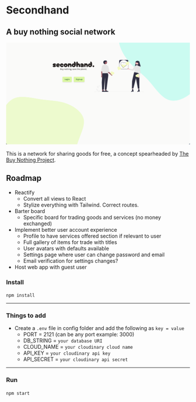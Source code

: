 # Secondhand

## A buy nothing social network

![screenshot of project](/public/imgs/screenshot.png)

This is a network for sharing goods for free, a concept spearheaded by [The Buy Nothing Project](https://buynothingproject.org/).

## Roadmap

- Reactify
  - Convert all views to React
  - Stylize everything with Tailwind. Correct routes.
- Barter board
  - Specific board for trading goods and services (no money exchanged)
- Implement better user account experience
  - Profile to have services offered section if relevant to user
  - Full gallery of items for trade with titles
  - User avatars with defaults available
  - Settings page where user can change password and email
  - Email verification for settings changes?
- Host web app with guest user

### Install

`npm install`

---

### Things to add

- Create a `.env` file in config folder and add the following as `key = value`
  - PORT = 2121 (can be any port example: 3000)
  - DB_STRING = `your database URI`
  - CLOUD_NAME = `your cloudinary cloud name`
  - API_KEY = `your cloudinary api key`
  - API_SECRET = `your cloudinary api secret`

---

### Run

`npm start`
